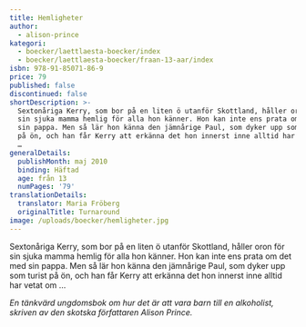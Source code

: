 ```yaml
---
title: Hemligheter
author:
  - alison-prince
kategori:
  - boecker/laettlaesta-boecker/index
  - boecker/laettlaesta-boecker/fraan-13-aar/index
isbn: 978-91-85071-86-9
price: 79
published: false
discontinued: false
shortDescription: >-
  Sextonåriga Kerry, som bor på en liten ö utanför Skottland, håller oron för
  sin sjuka mamma hemlig för alla hon känner. Hon kan inte ens prata om det med
  sin pappa. Men så lär hon känna den jämnårige Paul, som dyker upp som turist
  på ön, och han får Kerry att erkänna det hon innerst inne alltid har vetat om
  …
generalDetails:
  publishMonth: maj 2010
  binding: Häftad
  age: från 13
  numPages: '79'
translationDetails:
  translator: Maria Fröberg
  originalTitle: Turnaround
image: /uploads/boecker/hemligheter.jpg
---
```

Sextonåriga Kerry, som bor på en liten ö utanför Skottland, håller oron för sin sjuka mamma hemlig för alla hon känner. Hon kan inte ens prata om det med sin pappa. Men så lär hon känna den jämnårige Paul, som dyker upp som turist på ön, och han får Kerry att erkänna det hon innerst inne alltid har vetat om …

_En tänkvärd ungdomsbok om hur det är att vara barn till en alkoholist, skriven av den skotska författaren Alison Prince._
